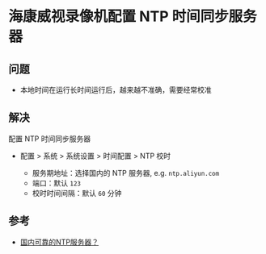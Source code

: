 # 海康威视录像机配置 NTP 时间同步服务器

## 问题
* 本地时间在运行长时间运行后，越来越不准确，需要经常校准

## 解决

配置 NTP 时间同步服务器

* 配置 > 系统 > 系统设置 > 时间配置 > NTP 校时

  * 服务期地址：选择国内的 NTP 服务器, e.g. `ntp.aliyun.com`
  * 端口：默认 `123`
  * 校时时间间隔：默认 `60` 分钟

## 参考
* [国内可靠的NTP服务器？](https://www.zhihu.com/question/64262145/answer/2398373502)
